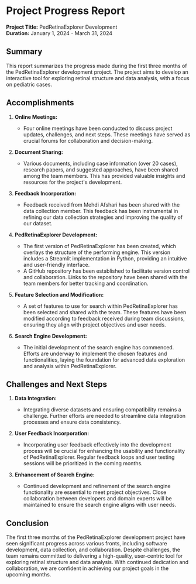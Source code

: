 # Project Progress Report

**Project Title:** PedRetinaExplorer Development  
**Duration:** January 1, 2024 - March 31, 2024  

## Summary

This report summarizes the progress made during the first three months of the PedRetinaExplorer development project. The project aims to develop an interactive tool for exploring retinal structure and data analysis, with a focus on pediatric cases.

## Accomplishments

1. **Online Meetings:**  
   - Four online meetings have been conducted to discuss project updates, challenges, and next steps. These meetings have served as crucial forums for collaboration and decision-making.

2. **Document Sharing:**  
   - Various documents, including case information (over 20 cases), research papers, and suggested approaches, have been shared among the team members. This has provided valuable insights and resources for the project's development.

3. **Feedback Incorporation:**  
   - Feedback received from Mehdi Afshari has been shared with the data collection member. This feedback has been instrumental in refining our data collection strategies and improving the quality of our dataset.

4. **PedRetinaExplorer Development:**  
   - The first version of PedRetinaExplorer has been created, which overlays the structure of the performing engine. This version includes a Streamlit implementation in Python, providing an intuitive and user-friendly interface.
   - A GitHub repository has been established to facilitate version control and collaboration. Links to the repository have been shared with the team members for better tracking and coordination.

5. **Feature Selection and Modification:**  
   - A set of features to use for search within PedRetinaExplorer has been selected and shared with the team. These features have been modified according to feedback received during team discussions, ensuring they align with project objectives and user needs.

6. **Search Engine Development:**  
   - The initial development of the search engine has commenced. Efforts are underway to implement the chosen features and functionalities, laying the foundation for advanced data exploration and analysis within PedRetinaExplorer.

## Challenges and Next Steps

1. **Data Integration:**  
   - Integrating diverse datasets and ensuring compatibility remains a challenge. Further efforts are needed to streamline data integration processes and ensure data consistency.

2. **User Feedback Incorporation:**  
   - Incorporating user feedback effectively into the development process will be crucial for enhancing the usability and functionality of PedRetinaExplorer. Regular feedback loops and user testing sessions will be prioritized in the coming months.

3. **Enhancement of Search Engine:**  
   - Continued development and refinement of the search engine functionality are essential to meet project objectives. Close collaboration between developers and domain experts will be maintained to ensure the search engine aligns with user needs.

## Conclusion

The first three months of the PedRetinaExplorer development project have seen significant progress across various fronts, including software development, data collection, and collaboration. Despite challenges, the team remains committed to delivering a high-quality, user-centric tool for exploring retinal structure and data analysis. With continued dedication and collaboration, we are confident in achieving our project goals in the upcoming months.
